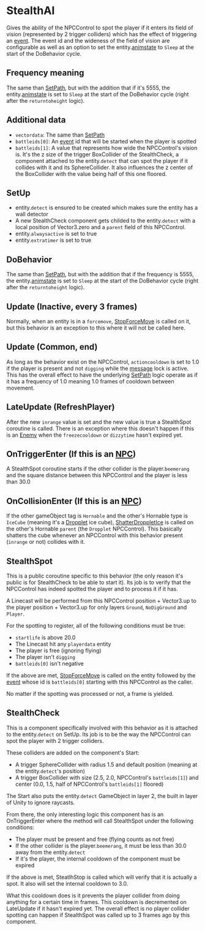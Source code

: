 # StealthAI
Gives the ability of the NPCControl to spot the player if it enters its field of vision (represented by 2 trigger colliders) which has the effect of triggering an [event](../../../Enums%20and%20IDs/Events.md). The event id and the wideness of the field of vision are configurable as well as an option to set the entity.[animstate](../../EntityControl/Animations/animstate.md) to `Sleep` at the start of the DoBehavior cycle.

## Frequency meaning
The same than [SetPath](SetPath.md), but with the addition that if it's 5555, the entity.[animstate](../../EntityControl/Animations/animstate.md) is set to `Sleep` at the start of the DoBehavior cycle (right after the `returntoheight` logic).

## Additional data
- `vectordata`: The same than [SetPath](SetPath.md)
- `battleids[0]`: An [event](../../../Enums%20and%20IDs/Events.md) id that will be started when the player is spotted
- `battleids[1]`: A value that represents how wide the NPCControl's vision is. It's the z size of the trigger BoxCollider of the StealthCheck, a component attached to the entity.`detect` that can spot the player if it collides with it and its SphereCollider. It also influences the z center of the BoxCollider with the value being half of this one floored.

## SetUp
- entity.`detect` is ensured to be created which makes sure the entity has a wall detector
- A new StealthCheck component gets childed to the entity.`detect` with a local position of Vector3.zero and a `parent` field of this NPCControl. 
- entity.`alwaysactive` is set to true
- entity.`extratimer` is set to true

## DoBehavior
The same than [SetPath](SetPath.md), but with the addition that if the frequency is 5555, the entity.[animstate](../../EntityControl/Animations/animstate.md) is set to `Sleep` at the start of the DoBehavior cycle (right after the `returntoheight` logic).

## Update (Inactive, every 3 frames)
Normally, when an entity is in a `forcemove`, [StopForceMove](../../EntityControl/EntityControl%20Methods.md#stopforcemove) is called on it, but this behavior is an exception to this where it will not be called here.

## Update (Common, end)
As long as the behavior exist on the NPCControl, `actioncooldown` is set to 1.0 if the player is present and not `digging` while the [message](../../../SetText/Notable%20states.md#message) lock is active. This has the overall effect to have the underlying [SetPath](SetPath.md) logic operate as if it has a frequency of 1.0 meaning 1.0 frames of cooldown between movement.

## LateUpdate (RefreshPlayer)
After the new `inrange` value is set and the new value is true a StealthSpot coroutine is called. There is an exception where this doesn't happen if this is an [Enemy](../NPCType.md#enemy) when the `freezecooldown` or `dizzytime` hasn't expired yet.

## OnTriggerEnter (If this is an [NPC](../NPCType.md#npc))
A StealthSpot coroutine starts if the other collider is the player.`beemerang` and the square distance between this NPCControl and the player is less than 30.0

## OnCollisionEnter (If this is an [NPC](../NPCType.md#npc))
If the other gameObject tag is `Hornable` and the other's Hornable type is `IceCube` (meaning it's a [Dropplet](../ObjectTypes/Dropplet.md) ice cube), [ShatterDroppletIce](../ObjectTypes/Dropplet.md#shatterdroppletice) is called on the other's Hornable `parent` (the `Dropplet` NPCControl). This basically shatters the cube whenever an NPCControl with this behavior present (`inrange` or not) collides with it.

## StealthSpot
This is a public coroutine specific to this behavior (the only reason it's public is for StealthCheck to be able to start it). Its job is to verify that the NPCControl has indeed spotted the player and to process it if it has.

A Linecast will be performed from this NPCControl position + Vector3.up to the player position + Vector3.up for only layers `Ground`, `NoDigGround` and `Player`.

For the spotting to register, all of the following conditions must be true:

- `startlife` is above 20.0
- The Linecast hit any `playerdata` entity
- The player is free (ignoring flying)
- The player isn't `digging`
- `battleids[0]` isn't negative

If the above are met, [StopForceMove](../../EntityControl/EntityControl%20Methods.md#stopforcemove) is called on the entity followed by the [event](../../../Enums%20and%20IDs/Events.md) whose id is `battleids[0]` starting with this NPCControl as the caller.

No matter if the spotting was processed or not, a frame is yielded.

## StealthCheck
This is a component specifically involved with this behavior as it is attached to the entity.`detect` on SetUp. Its job is to be the way the NPCControl can spot the player with 2 trigger colliders.

These colliders are added on the component's Start:

- A trigger SphereCollider with radius 1.5 and default position (meaning at the entity.`detect`'s position)
- A trigger BoxCollider with size (2.5, 2.0, NPCControl's `battleids[1]`) and center (0.0, 1.5, half of NPCControl's `battleids[1]` floored)

The Start also puts the entity.`detect` GameObject in layer 2, the built in layer of Unity to ignore raycasts.

From there, the only interesting logic this component has is an OnTriggerEnter where the method will call StealthSpot under the following conditions:

- The player must be present and free (flying counts as not free)
- If the other collider is the player.`beemerang`, it must be less than 30.0 away from the entity.`detect`
- If it's the player, the internal cooldown of the component must be expired

If the above is met, SteatlhStop is called which will verify that it is actually a spot. It also will set the internal cooldown to 3.0.

What this cooldown does is it prevents the player collider from doing anything for a certain time in frames. This cooldown is decremented on LateUpdate if it hasn't expired yet. The overall effect is no player collider spotting can happen if StealthSpot was called up to 3 frames ago by this component.